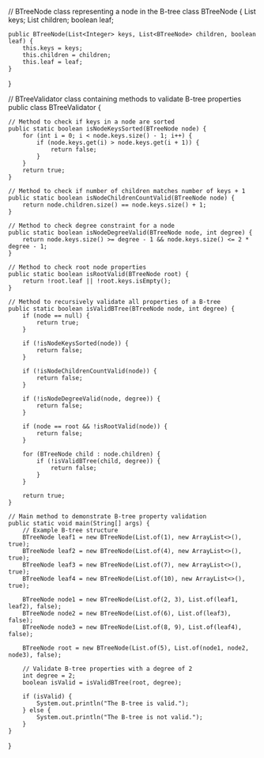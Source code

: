 // BTreeNode class representing a node in the B-tree
class BTreeNode {
    List<Integer> keys;
    List<BTreeNode> children;
    boolean leaf;

    public BTreeNode(List<Integer> keys, List<BTreeNode> children, boolean leaf) {
        this.keys = keys;
        this.children = children;
        this.leaf = leaf;
    }
}

// BTreeValidator class containing methods to validate B-tree properties
public class BTreeValidator {

    // Method to check if keys in a node are sorted
    public static boolean isNodeKeysSorted(BTreeNode node) {
        for (int i = 0; i < node.keys.size() - 1; i++) {
            if (node.keys.get(i) > node.keys.get(i + 1)) {
                return false;
            }
        }
        return true;
    }

    // Method to check if number of children matches number of keys + 1
    public static boolean isNodeChildrenCountValid(BTreeNode node) {
        return node.children.size() == node.keys.size() + 1;
    }

    // Method to check degree constraint for a node
    public static boolean isNodeDegreeValid(BTreeNode node, int degree) {
        return node.keys.size() >= degree - 1 && node.keys.size() <= 2 * degree - 1;
    }

    // Method to check root node properties
    public static boolean isRootValid(BTreeNode root) {
        return !root.leaf || !root.keys.isEmpty();
    }

    // Method to recursively validate all properties of a B-tree
    public static boolean isValidBTree(BTreeNode node, int degree) {
        if (node == null) {
            return true;
        }
        
        if (!isNodeKeysSorted(node)) {
            return false;
        }
        
        if (!isNodeChildrenCountValid(node)) {
            return false;
        }
        
        if (!isNodeDegreeValid(node, degree)) {
            return false;
        }
        
        if (node == root && !isRootValid(node)) {
            return false;
        }
        
        for (BTreeNode child : node.children) {
            if (!isValidBTree(child, degree)) {
                return false;
            }
        }
        
        return true;
    }

    // Main method to demonstrate B-tree property validation
    public static void main(String[] args) {
        // Example B-tree structure
        BTreeNode leaf1 = new BTreeNode(List.of(1), new ArrayList<>(), true);
        BTreeNode leaf2 = new BTreeNode(List.of(4), new ArrayList<>(), true);
        BTreeNode leaf3 = new BTreeNode(List.of(7), new ArrayList<>(), true);
        BTreeNode leaf4 = new BTreeNode(List.of(10), new ArrayList<>(), true);
        
        BTreeNode node1 = new BTreeNode(List.of(2, 3), List.of(leaf1, leaf2), false);
        BTreeNode node2 = new BTreeNode(List.of(6), List.of(leaf3), false);
        BTreeNode node3 = new BTreeNode(List.of(8, 9), List.of(leaf4), false);
        
        BTreeNode root = new BTreeNode(List.of(5), List.of(node1, node2, node3), false);
        
        // Validate B-tree properties with a degree of 2
        int degree = 2;
        boolean isValid = isValidBTree(root, degree);
        
        if (isValid) {
            System.out.println("The B-tree is valid.");
        } else {
            System.out.println("The B-tree is not valid.");
        }
    }
}
